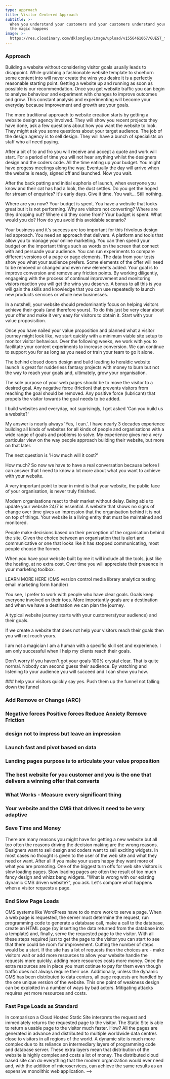 ```yaml
---
type: approach
title: Visitor Centered Approach
subtitle: >-
  When you understand your customers and your customers understand your offer
  the magic happens
image: >-
  https://res.cloudinary.com/dklongley/image/upload/v1556461067/GUEST_f5d0cfc3-9d02-4ee0-a6c6-ed5dc09971d1.jpg
---
```

### Approach

Building a website without considering visitor goals usually leads to disappoint. While grabbing a fashionable website template to shoehorn some content into will never create the wins you desire it is a perfectly reasonable starting point. Getting a website up and running as soon as possible is our recommendation. Once you get website traffic you can begin to analyse behaviour and experiment with changes to improve outcomes and grow. This constant analysis and experimenting will become your everyday because improvement and growth are your goals.

The more traditional approach to website creation starts by getting a website design agency involved.  They will show you recent projects they have done, ask a few questions about how you want the website to look. They might ask you some questions about your target audience. The job of the design agency is to sell design. They will have a bunch of specialists on staff who all need paying.

After a bit of to and fro you will receive and accept a quote and work will start. For a period of time you will not hear anything whilst the designers design and the coders code. All the time eating up your budget. You might have progess meetings along the way. Eventually the day will arrive when the website is ready, signed off and launched. Now you wait.

After the back patting and initial euphoria of launch, when everyone you know and their cat has had a look, the dust settles. Do you get the hoped for stream of enquiries? It's early days. Give it time. You wait... Still nothing.

Where are you now? Your budget is spent. You have a website that looks great but it is not performing. Why are visitors not converting? Where are they dropping out? Where did they come from? Your budget is spent. What would you do? How do you avoid this avoidable scenario?

Your business and it's success are too important for this frivolous design led approach. You need an approach that delivers. A platform and tools that allow you to manage your online marketing. You can then spend your budget on the important things such as words on the screen that connect with and persuade your audience. You can run experiments to compare different versions of a page or page elements. The data from your tests show you what your audience prefers. Some elements of the offer will need to be removed or changed and even new elements added. Your goal is to improve conversion and remove any friction points. By working diligently, engageing with the process of continual improvement and monitoring visiors reaction you will get the wins you deserve. A bonus to all this is you will gain the skills and knowledge that you can use repeatedly to launch new products services or whole new businesses.

In a nutshell, your website should predominantly focus on helping visitors achieve their goals (and therefore yours). To do this just be very clear about your offer and make it very easy for visitors to obtain it. Start with your value proposisition.

Once you have nailed your value proposition and planned what a visitor journey might look like, we start quickly with a minimum viable site setup to monitor visitor behaviour. Over the following weeks, we work with you to facilitate your content experiments to increase conversion. We can continue to support you for as long as you need or train your team to go it alone.

The behind closed doors design and build leading to heraldic website launch is great for rudderless fantasy projects with money to burn but not the way to reach your goals and, ultimately, grow your organisation.

The sole purpose of your web pages should be to move the visitor to a desired goal. Any negative force (friction) that prevents visitors from
reaching the goal should be removed. Any positive force (lubricant) that propels the visitor towards the goal needs to be added.

I build websites and everyday, not suprisingly, I get asked 'Can you build us a website?'

My answer is nearly always 'Yes, I can.'. I have nearly 3 decades experience building all kinds of websites for all kinds of people and organisations with a wide range of goals and problems to solve. My experience gives me a very particular view on the way people approach building their website, but more on that later.

The next question is 'How much will it cost?'

How much? So now we have to have a real conversation because before I can answer that I need to know a lot more about what you want to achieve
with your website.

A very important point to bear in mind is that your website, the public face of your organisation, is never truly finished.

Modern organisations react to their market without delay. Being able to update your website 24/7 is essential. A website that shows no signs of change over time gives an impression that the organisation behind it is not on top of things. Your website is a living entity that must be maintained and monitored.

People make decisions based on their perception of the organisation behind the site. Given the choice between an organisation that is alert and communicative or one that looks like it has stopped communicating, most people choose the former.

When you have your website built by me it will include all the tools, just like the hosting, at no extra cost. Over time you will appreciate their presence in your marketing toolbox.

LEARN MORE HERE (CMS version control media library analytics testing email marketing form handler)

You see, I prefer to work with people who have clear goals. Goals keep everyone involved on their toes. More importantly goals are a destination and when we have a destination we can plan the journey.

A typical website journey starts with your customers(your audience) and their goals.

If we create a website that does not help your visitors reach their goals then you will not reach yours.

I am not a magician I am a human with a specific skill set and experience. I am only successful when I help my clients reach their goals.

Don't worry if you haven't got your goals 100% crystal clear. That is quite normal. Nobody can second guess their audience. By watching and listening to your audience you will succeed and I can show you how.

\### help your visitors quickly say yes.
Push them up the funnel not falling down the funnel
### Add Remove or Change (ARC)
### Negative forces Positive forces Reduce Anxiety Remove Friction

### design not to impress but leave an impression
### Launch fast and pivot based on data
### Landing pages purpose is to articulate your value proposition

### The best website for you customer and you is the one that delivers a winning offer that converts

### What Works - Measure every significant thing

### Your website and the CMS that drives it need to be very adaptive

### Save Time and Money
There are many reasons you might have for getting a new website but all too often the reasons driving the decision making are the wrong reasons. Designers want to sell design and coders want to sell exciting widgets. In most cases no thought is given to the user of the web site and what they need or want. After all if you make your users happy they want more of what you are promoting. One of the biggest turn offs for web site visitors is slow loading pages. Slow loading pages are often the result of too much fancy design and whizz bang widgets.
"What is wrong with our existing dynamic CMS driven website?", you ask. Let's compare what happens when a visitor requests a page.
### End Slow Page Loads
CMS systems like WordPress have to do more work to serve a page. When a web page is requested, the server must determine the request, run programming code to generate a database call, make a call to the database, create an HTML page (by inserting the data returned from the database into a template) and, finally, serve the requested page to the visitor. With all these steps required just to get the page to the visitor you can start to see that there could be room for improvement. Cutting the number of steps would be a start.
If the site has a lot of requests then the choices are - make visitors wait or add more resources to allow your website handle the requests more quickly. adding more resources costs more money. Once the extra resources are in place you must cotinue to pay for them even though traffic does not always require their use. Additionally, unless the dynamic CMS has been distributed to data centers, all page requests are handled by the one unique version of the website. This one point of weakness design can be exploited in a number of ways by bad actors. Mitigating attacks requires yet more resources and costs. 
### Fast Page Loads as Standard
In comparison a Cloud Hosted Static Site interprets the request and immediately returns the requested page to the visitor. The Static Site is able to return a usable page to the visitor much faster. How? All the pages are generated in advance and distributed to multiple worldwide data centres close to visitors in all regions of the world. 
A dynamic site is much more complex due to its reliance on intermediary layers of programming code and database server. These extra layers mean that distribution of the website is highly complex and costs a lot of money.
The distributed cloud based site can do everything that the modern organization would ever need and, with the addition of microservices, can achieve the same results as an expensive monolithic web application.
-->
